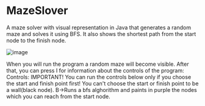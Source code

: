 # MazeSlover
A maze solver with visual representation in Java that generates a random maze and solves it using BFS. 
It also shows the shortest path from the start node to the finish node. 


![image](https://github.com/antonio03311salajan/MazeSlover/assets/112022895/8644e6de-4e66-4ff1-b839-4486e39c2f0d)

When you will run the program a random maze will become visible. After that, you can press I for information about the controls of the program:
Controls:
IMPORTANT! You can run the controls below only if you choose the start and finish point first! You can't choose the start or finish point to be a wall(black node).
B->Runs a bfs alghorithm and paints in purple the nodes which you can reach from the start node.

